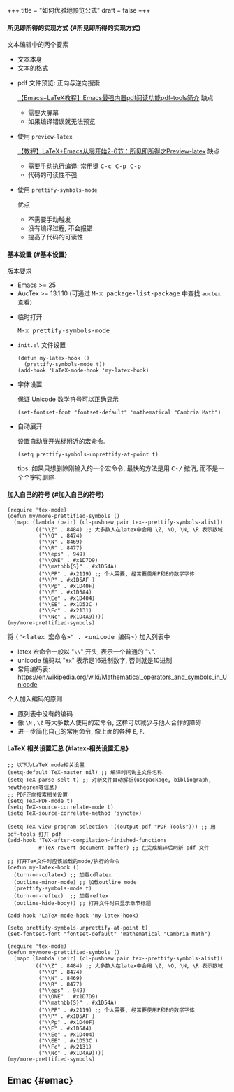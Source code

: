 +++
title = "如何优雅地预览公式"
draft = false
+++

#### 所见即所得的实现方式 {#所见即所得的实现方式}

文本编辑中的两个要素

-   文本本身
-   文本的格式

<!--list-separator-->

-  pdf 文件预览: 正向与逆向搜索

    [【Emacs+LaTeX教程】Emacs最强内置pdf阅读功能pdf-tools简介](https://www.bilibili.com/video/BV1pg4y1s7Z9/)
    缺点

    -   需要大屏幕
    -   如果编译错误就无法预览

<!--list-separator-->

-  使用 `preview-latex`

    [【教程】LaTeX+Emacs从零开始2-6节：所见即所得之Preview-latex](https://www.bilibili.com/video/BV1H4411a7fD/)
    缺点

    -   需要手动执行编译: 常用键 <kbd>C-c C-p C-p</kbd>
    -   代码的可读性不强

<!--list-separator-->

-  使用 `prettify-symbols-mode`

    优点

    -   不需要手动触发
    -   没有编译过程, 不会报错
    -   提高了代码的可读性


#### 基本设置 {#基本设置}

版本要求

-   Emacs &gt;= 25
-   AucTex &gt;= 13.1.10 (可通过 <kbd>M-x package-list-package</kbd> 中查找 `auctex` 查看)

<!--list-separator-->

-  临时打开

    <kbd>M-x prettify-symbols-mode</kbd>

<!--list-separator-->

-  `init.el` 文件设置

    ```elisp
    (defun my-latex-hook ()
      (prettify-symbols-mode t))
    (add-hook 'LaTeX-mode-hook 'my-latex-hook)
    ```

<!--list-separator-->

-  字体设置

    保证 Unicode 数学符号可以正确显示

    ```elisp
    (set-fontset-font "fontset-default" 'mathematical "Cambria Math")
    ```

<!--list-separator-->

-  自动展开

    设置自动展开光标附近的宏命令.

    ```elisp
    (setq prettify-symbols-unprettify-at-point t)
    ```

    tips: 如果只想删除刚输入的一个宏命令, 最快的方法是用 <kbd>C-/</kbd> 撤消, 而不是一个个字符删除.


#### 加入自己的符号 {#加入自己的符号}

```elisp
(require 'tex-mode)
(defun my/more-prettified-symbols ()
  (mapc (lambda (pair) (cl-pushnew pair tex--prettify-symbols-alist))
        '(("\\Z" . 8484) ;; 大多数人在latex中会用 \Z, \Q, \N, \R 表示数域
          ("\\Q" . 8474)
          ("\\N" . 8469)
          ("\\R" . 8477)
          ("\\eps" . 949)
          ("\\ONE" . #x1D7D9)
          ("\\mathbb{S}" . #x1D54A)
          ("\\PP" . #x2119) ;; 个人需要, 经常要使用P和E的数学字体
          ("\\P" . #x1D5AF )
          ("\\Pp" . #x1D40F)
          ("\\E" . #x1D5A4)
          ("\\Ee" . #x1D404)
          ("\\EE" . #x1D53C )
          ("\\Fc" . #x2131)
          ("\\Nc" . #x1D4A9))))
(my/more-prettified-symbols)
```

将 <kbd>("&lt;latex 宏命令&gt;" . &lt;unicode 编码&gt;)</kbd> 加入列表中

-   latex 宏命令一般以 "`\\`" 开头, 表示一个普通的 "`\`".
-   unicode 编码以 "`#x`" 表示是16进制数字, 否则就是10进制
-   常用编码表: <https://en.wikipedia.org/wiki/Mathematical_operators_and_symbols_in_Unicode>

个人加入编码的原则

-   原列表中没有的编码
-   像 `\N` , `\Z` 等大多数人使用的宏命令, 这样可以减少与他人合作的障碍
-   进一步简化自己的常用命令, 像上面的各种 `E`, `P`.


#### LaTeX 相关设置汇总 {#latex-相关设置汇总}

```elisp
;; 以下为LaTeX mode相关设置
(setq-default TeX-master nil) ;; 编译时问询主文件名称
(setq TeX-parse-selt t) ;; 对新文件自动解析(usepackage, bibliograph, newtheorem等信息)
;; PDF正向搜索相关设置
(setq TeX-PDF-mode t)
(setq TeX-source-correlate-mode t)
(setq TeX-source-correlate-method 'synctex)

(setq TeX-view-program-selection '((output-pdf "PDF Tools"))) ;; 用pdf-tools 打开 pdf
(add-hook 'TeX-after-compilation-finished-functions
          #'TeX-revert-document-buffer) ;; 在完成编译后刷新 pdf 文件

;; 打开TeX文件时应该加载的mode/执行的命令
(defun my-latex-hook ()
  (turn-on-cdlatex) ;; 加载cdlatex
  (outline-minor-mode) ;; 加载outline mode
  (prettify-symbols-mode t)
  (turn-on-reftex)  ;; 加载reftex
  (outline-hide-body)) ;; 打开文件时只显示章节标题

(add-hook 'LaTeX-mode-hook 'my-latex-hook)

(setq prettify-symbols-unprettify-at-point t)
(set-fontset-font "fontset-default" 'mathematical "Cambria Math")

(require 'tex-mode)
(defun my/more-prettified-symbols ()
  (mapc (lambda (pair) (cl-pushnew pair tex--prettify-symbols-alist))
        '(("\\Z" . 8484) ;; 大多数人在latex中会用 \Z, \Q, \N, \R 表示数域
          ("\\Q" . 8474)
          ("\\N" . 8469)
          ("\\R" . 8477)
          ("\\eps" . 949)
          ("\\ONE" . #x1D7D9)
          ("\\mathbb{S}" . #x1D54A)
          ("\\PP" . #x2119) ;; 个人需要, 经常要使用P和E的数学字体
          ("\\P" . #x1D5AF )
          ("\\Pp" . #x1D40F)
          ("\\E" . #x1D5A4)
          ("\\Ee" . #x1D404)
          ("\\EE" . #x1D53C )
          ("\\Fc" . #x2131)
          ("\\Nc" . #x1D4A9))))
(my/more-prettified-symbols)
```


## Emac {#emac}
